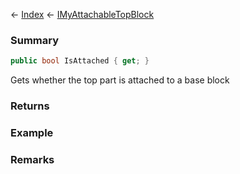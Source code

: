 ← [Index](Api-Index) ← [IMyAttachableTopBlock](Sandbox.ModAPI.Ingame.IMyAttachableTopBlock)

### Summary

```csharp
public bool IsAttached { get; }
```

Gets whether the top part is attached to a base block

### Returns

### Example

### Remarks

